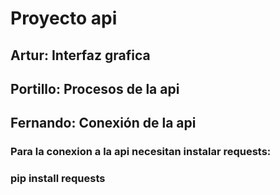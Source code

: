 # Proyecto api
## Artur: Interfaz grafica
## Portillo: Procesos de la api
## Fernando: Conexión de la api
### Para la conexion a la api necesitan instalar requests:
### pip install requests